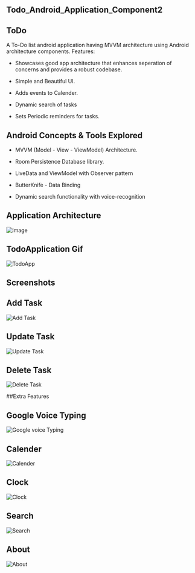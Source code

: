 ## Todo_Android_Application_Component2


## ToDo

A To-Do list android application having MVVM architecture using Android architecture components.
Features:


* Showcases good app architecture that enhances seperation of concerns and provides a robust codebase.


* Simple and Beautiful UI.

* Adds events to Calender.


* Dynamic search of tasks


* Sets Periodic reminders for tasks.



## Android Concepts & Tools Explored


 * MVVM (Model - View - ViewModel) Architecture.


 * Room Persistence Database library.


 * LiveData and ViewModel with Observer pattern


 * ButterKnife - Data Binding


 * Dynamic search functionality with voice-recognition



## Application Architecture


  ![image](https://github.com/Dinesh672/Todo_Android_Application_Component2/assets/66740714/a3580c6c-7fd2-494c-ad18-0b9890db995d)  


## TodoApplication Gif 


![TodoApp](https://github.com/Dinesh672/Todo_Android_Application_Component2/assets/66740714/19d39b0b-b443-470f-995a-e2bb30063f26) 


## Screenshots


## Add Task


![Add Task](https://github.com/Dinesh672/Todo_Android_Application_Component2/assets/66740714/636ea0db-ea2c-4244-836e-9080e79e0509)



## Update Task


![Update Task](https://github.com/Dinesh672/Todo_Android_Application_Component2/assets/66740714/71cab997-52af-410a-8c5a-548fde20b573)


## Delete Task



![Delete Task](https://github.com/Dinesh672/Todo_Android_Application_Component2/assets/66740714/297ede36-db56-45fb-99fd-16c8a8829a28)


##Extra Features


## Google Voice Typing


![Google voice Typing](https://github.com/Dinesh672/Todo_Android_Application_Component2/assets/66740714/0f65cd3c-eada-4084-b3f2-513ce7e7a9bc)



## Calender


![Calender](https://github.com/Dinesh672/Todo_Android_Application_Component2/assets/66740714/f7152848-a24e-43cf-9407-c3f4ae0b361f)


## Clock


![Clock](https://github.com/Dinesh672/Todo_Android_Application_Component2/assets/66740714/12ed6786-135d-487a-a388-c1ee3b5e70c3)


## Search


![Search](https://github.com/Dinesh672/Todo_Android_Application_Component2/assets/66740714/5bba1337-1d5c-400b-bbf5-f7755dc8cad2)


## About


![About](https://github.com/Dinesh672/Todo_Android_Application_Component2/assets/66740714/aa45f350-d3b6-47da-9a75-c38a981ad0f6)



